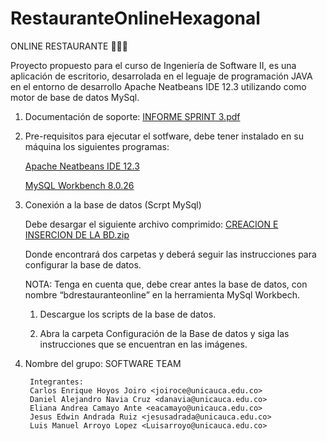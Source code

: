 # RestauranteOnlineHexagonal

ONLINE RESTAURANTE 🥣🌮🥩

Proyecto propuesto para el curso de Ingeniería de Software II,  es una aplicación de escritorio, desarrolada en el leguaje de programación JAVA en el entorno de desarrollo Apache Neatbeans IDE 12.3 utilizando como motor de base de datos MySql.

1. Documentación de soporte: [INFORME SPRINT 3.pdf](https://github.com/ElianaAC28/RestauranteOnlineHexagonal/files/7330894/INFORME.SPRINT.3.pdf)



2. Pre-requisitos para ejecutar el sotfware, debe tener instalado en su máquina los siguientes programas:

	[Apache Neatbeans IDE 12.3](https://paradacreativa.es/como-instalarnetbeans/#:~:text=1%20Ingresar%20a%20la%20p%C3%A1gina%20de%20Recursos%20Web%2C,instalar%20netbeans%208.2%20en%20...%20Mas%20cosas...%20)
        
	[MySQL Workbench 8.0.26](https://www.youtube.com/watch?v=FQ7XAygh0qA&t=16s&ab_channel=FranklinGarc%C3%ADa)
	
	
3. Conexión a la base de datos (Scrpt MySql)	

	Debe desargar el siguiente archivo comprimido: [CREACION E INSERCION DE LA BD.zip](https://github.com/ElianaAC28/RestauranteOnlineHexagonal/files/7326580/CREACION.E.INSERCION.DE.LA.BD.zip)

	
	Donde encontrará dos carpetas y deberá seguir las instrucciones para configurar la base de datos.

	NOTA: Tenga en cuenta que, debe crear antes la base de datos, con nombre “bdrestauranteonline” en la herramienta MySql Workbech.

	1. Descargue los scripts de la base de datos. 

	2. Abra la carpeta Configuración de la Base de datos y siga las instrucciones que se encuentran en las imágenes.  


4. Nombre del grupo: SOFTWARE TEAM

        Integrantes:
        Carlos Enrique Hoyos Joiro <joiroce@unicauca.edu.co>
        Daniel Alejandro Navia Cruz <danavia@unicauca.edu.co>
        Eliana Andrea Camayo Ante <eacamayo@unicauca.edu.co>
        Jesus Edwin Andrada Ruiz <jesusadrada@unicauca.edu.co>
        Luis Manuel Arroyo Lopez <Luisarroyo@unicauca.edu.co>


